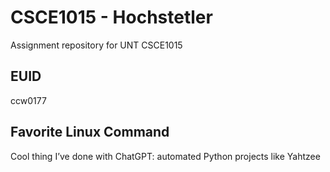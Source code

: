 # CSCE1015 - Hochstetler
Assignment repository for UNT CSCE1015
## EUID
ccw0177
## Favorite Linux Command
Cool thing I’ve done with ChatGPT: automated Python projects like Yahtzee

